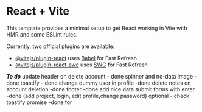 # React + Vite

This template provides a minimal setup to get React working in Vite with HMR and some ESLint rules.

Currently, two official plugins are available:

- [@vitejs/plugin-react](https://github.com/vitejs/vite-plugin-react/blob/main/packages/plugin-react/README.md) uses [Babel](https://babeljs.io/) for Fast Refresh
- [@vitejs/plugin-react-swc](https://github.com/vitejs/vite-plugin-react-swc) uses [SWC](https://swc.rs/) for Fast Refresh


___To do___
update header on delete account - done
spinner and no-data image -done
toastify - done
change dummy user in profile -done
delete notes on account deletion -done
footer -done
add nice data
submit forms with enter -done (add project, login, edit profile,change password)
optional - check toastify promise -done for 